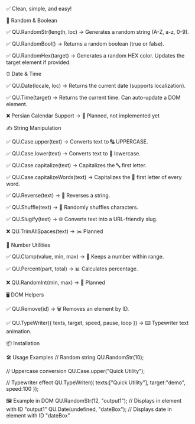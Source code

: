✅ Clean, simple, and easy!

🎲 Random & Boolean

✅ QU.RandomStr(length, loc) → Generates a random string (A-Z, a-z, 0-9).

✅ QU.RandomBool() → Returns a random boolean (true or false).

✅ QU.RandomHex(target) → Generates a random HEX color. Updates the target element if provided.

⏰ Date & Time

✅ QU.Date(locale, loc) → Returns the current date (supports localization).

✅ QU.Time(target) → Returns the current time. Can auto-update a DOM element.

❌ Persian Calendar Support → 📆 Planned, not implemented yet

✍️ String Manipulation

✅ QU.Case.upper(text) → Converts text to 🔠 UPPERCASE.

✅ QU.Case.lower(text) → Converts text to 🔡 lowercase.

✅ QU.Case.capitalize(text) → Capitalizes the 🔤 first letter.

✅ QU.Case.capitalizeWords(text) → Capitalizes the 📝 first letter of every word.

✅ QU.Reverse(text) → 🔄 Reverses a string.

✅ QU.Shuffle(text) → 🎲 Randomly shuffles characters.

✅ QU.Slugify(text) → 🌐 Converts text into a URL-friendly slug.

❌ QU.TrimAllSpaces(text) → ✂️ Planned

🔢 Number Utilities

✅ QU.Clamp(value, min, max) → 📏 Keeps a number within range.

✅ QU.Percent(part, total) → 📊 Calculates percentage.

❌ QU.RandomInt(min, max) → 🎲 Planned

🖥️ DOM Helpers

✅ QU.Remove(id) → 🗑️ Removes an element by ID.

✅ QU.TypeWriter({ texts, target, speed, pause, loop }) → ⌨️ Typewriter text animation.

📦 Installation
<script src="QuickUtility.js"></script>

🛠️ Usage Examples
// Random string
QU.RandomStr(10);

// Uppercase conversion
QU.Case.upper("Quick Utility");

// Typewriter effect
QU.TypeWriter({ texts:["Quick Utility"], target:"demo", speed:100 });

🖼️ Example in DOM
QU.RandomStr(12, "output1");   // Displays in element with ID "output1"
QU.Date(undefined, "dateBox"); // Displays date in element with ID "dateBox"
